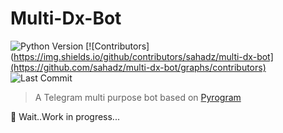 # Multi-Dx-Bot

![Python Version](https://img.shields.io/badge/Python-v3.8-blue)
[![Contributors](https://img.shields.io/github/contributors/sahadz/multi-dx-bot](https://github.com/sahadz/multi-dx-bot/graphs/contributors)
![Last Commit](https://img.shields.io/github/last-commit/sahadz/multi-dx-bot/master)

> A Telegram multi purpose bot based on [Pyrogram](https://github.com/pyrogram/pyrogram)

🚧 Wait..Work in progress...

